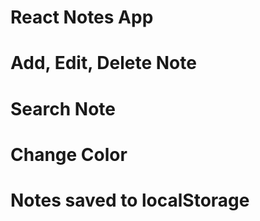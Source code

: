 # React Notes App
# Add, Edit, Delete Note
# Search Note
# Change Color
# Notes saved to localStorage
